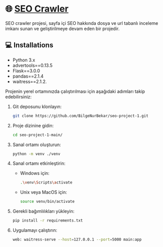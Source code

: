 # 🌐  [SEO Crawler](https://github.com/BilgeNurBekar/seo-project-1)

SEO crawler projesi, sayfa içi SEO hakkında dosya ve url tabanlı inceleme imkanı sunan ve geliştirilmeye devam eden bir projedir.

## 💻 Installations

- Python 3.x
- advertools==0.13.5
- Flask==3.0.0
- pandas==2.1.4
- waitress==2.1.2.


Projenin yerel ortamınızda çalıştırılması için aşağıdaki adımları takip edebilirsiniz:

1. Git deposunu klonlayın:

    ```bash
    git clone https://github.com/BilgeNurBekar/seo-project-1.git
    ```

2. Proje dizinine gidin:

     ```bash
    cd seo-project-1-main/
    ```

3. Sanal ortamı oluşturun:

    ```bash
    python -m venv ./venv
    ```

4. Sanal ortamı etkinleştirin:

    - Windows için:

        ```bash
        .\venv\Scripts\activate
        ```

    - Unix veya MacOS için:

        ```bash
        source venv/bin/activate
        ```

5. Gerekli bağımlılıkları yükleyin:

    ```bash
    pip install -r requirements.txt
    ```

6. Uygulamayı çalıştırın:

    ```bash
    web: waitress-serve --host=127.0.0.1 --port=5000 main:app 
    ```
 

